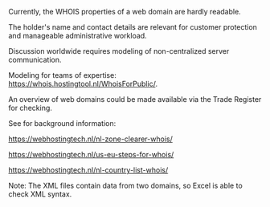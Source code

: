 Currently, the WHOIS properties of a web domain are hardly readable.

The holder's name and contact details are relevant for customer protection and manageable administrative workload.

Discussion worldwide requires modeling of non-centralized server communication.

Modeling for teams of expertise: https://whois.hostingtool.nl/WhoisForPublic/.

An overview of web domains could be made available via the Trade Register for checking.

See for background information:

https://webhostingtech.nl/nl-zone-clearer-whois/

https://webhostingtech.nl/us-eu-steps-for-whois/

https://webhostingtech.nl/nl-country-list-whois/

Note: The XML files contain data from two domains, so Excel is able to check XML syntax.
